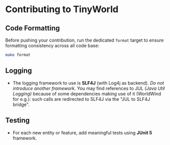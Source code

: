 # Contributing to TinyWorld

## Code Formatting

Before pushing your contribution, run the dedicated `format` target to ensure formatting consistency across all code base:

```sh
make format
```

## Logging

- The logging framework to use is **SLF4J** (with Log4j as backend). *Do not introduce another framework*. You may find references to JUL *(Java Util Logging)* because of some dependencies making use of it (WorldWind for e.g.): such calls are redirected to SLF4J via the "JUL to SLF4J bridge".

## Testing

- For each new entity or feature, add meaningful tests using **JUnit 5** framework.
